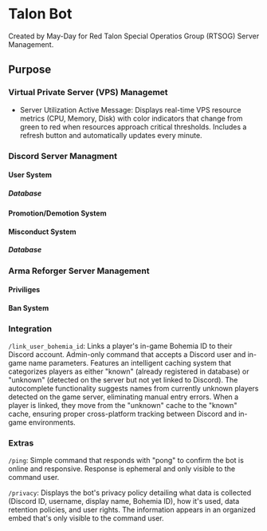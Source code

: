# Talon Bot
Created by May-Day for Red Talon Special Operatios Group (RTSOG) Server Management.

## Purpose
### Virtual Private Server (VPS) Managemet
- Server Utilization Active Message: Displays real-time VPS resource metrics (CPU, Memory, Disk) with color indicators that change from green to red when resources approach critical thresholds. Includes a refresh button and automatically updates every minute.
### Discord Server Managment
#### User System
##### Database
#### Promotion/Demotion System
#### Misconduct System
##### Database
### Arma Reforger Server Management
#### Priviliges
#### Ban System
### Integration
`/link_user_bohemia_id`: Links a player's in-game Bohemia ID to their Discord account. Admin-only command that accepts a Discord user and in-game name parameters. Features an intelligent caching system that categorizes players as either "known" (already registered in database) or "unknown" (detected on the server but not yet linked to Discord). The autocomplete functionality suggests names from currently unknown players detected on the game server, eliminating manual entry errors. When a player is linked, they move from the "unknown" cache to the "known" cache, ensuring proper cross-platform tracking between Discord and in-game environments.
### Extras
`/ping`: Simple command that responds with "pong" to confirm the bot is online and responsive. Response is ephemeral and only visible to the command user.

`/privacy`: Displays the bot's privacy policy detailing what data is collected (Discord ID, username, display name, Bohemia ID), how it's used, data retention policies, and user rights. The information appears in an organized embed that's only visible to the command user.

